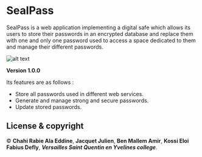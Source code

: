 # SealPass #

SealPass is a web application implementing a digital safe which allows its users to store their passwords in an encrypted database and replace 
them with one and only one password used to access a space dedicated to them and manage their different passwords.

![alt text](http://ala-eddine-chahi.fr/pass.gif)

**Version 1.0.0**

Its features are as follows :

* Store all passwords used in different web services.
* Generate and manage strong and secure passwords.
* Update stored passwords.

## License & copyright

© **Chahi Rabie Ala Eddine**, **Jacquet Julien**, **Ben Mallem Amir**, **Kossi Eloi Fabius Defly**, ***Versailles Saint Quentin en Yvelines college***.

